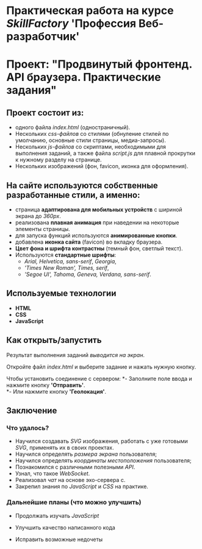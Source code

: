# Практическая работа на курсе *SkillFactory* **'Профессия Веб-разработчик'**

# Проект: "Продвинутый фронтенд. API браузера. Практические задания"

## Проект состоит из:

* одного файла *index.html* (одностраничный).
* Нескольких *сss-файлов* со стилями (обнуление стилей по умолчанию, основные стили страницы, медиа-запросы).
* Нескольких *js-файлов* со скриптами, необходимыми для выполнения заданий, а также файла *script.js* для плавной прокрутки к нужному разделу на странице.
* Нескольких изображений (фон, favicon, иконка для оформления).

## На сайте используются собственные разработанные стили, а именно:

* страница **адаптирована для мобильных устройств** с шириной экрана до *360px*.
* реализована **плавная анимация** при наведении на некоторые элементы страницы.
* для запуска функций используются **анимированные кнопки**.
* добавлена **иконка сайта** (favicon) во вкладку браузера.
* **Цвет фона и шрифта контрастны** (темный фон, светлый текст).
* Используются **стандартные шрифты**: 
  * *Arial, Helvetica, sans-serif*, *Georgia*, 
  * *'Times New Roman', Times, serif*,
  * *'Segoe UI', Tahoma, Geneva, Verdana, sans-serif*.

## Используемые технологии

* **HTML**
* **CSS** 
* **JavaScript**

## Как открыть/запустить

Результат выполнения заданий *выводится на экран*.

Откройте файл *index.html* и выберите задание и нажать нужную кнопку.

Чтобы установить соединение с сервером:
*- Заполните поле ввода и нажмите кнопку **'Отправить'**.						
*- Или нажмите кнопку **'Геолокация'**.					
							
## Заключение

### Что удалось?

* Научился создавать *SVG* изображения, работать с уже готовыми *SVG*, применять их в своих проектах.
* Научилcя определять *размера экрана* пользователя;
* Научилcя определять *координаты местоположения* пользователя;
* Познакомился с различными полезными *API*.
* Узнал, что такое *WebSocket*. 
* Реализовал *чат* на основе эхо-сервера с.
* Закрепил знания по *JavaScript* и *CSS* на практике.

### Дальнейшие планы (что можно улучшить)

* Продолжать изучать *JavaScript*

* Улучшить качество написанного кода 

* Исправить возможные недочеты